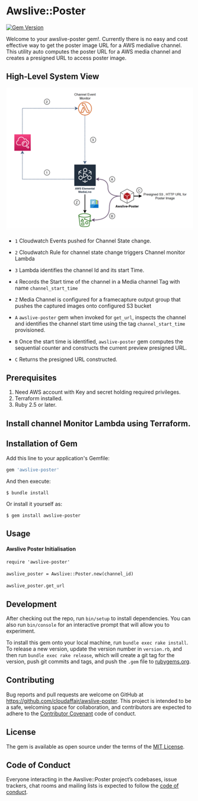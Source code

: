 # Awslive::Poster
[![Gem Version](https://badge.fury.io/rb/awslive-poster.svg)](https://badge.fury.io/rb/awslive-poster)

Welcome to your awslive-poster gem!. 
Currently there is no easy and cost effective way to get the poster image URL for a AWS medialive channel.
This utility auto computes the poster URL for a AWS media channel and creates a presigned URL to access poster image.

## High-Level System View

![alt text](https://github.com/cloudaffair/awslive-poster/blob/master/misc/highlevel-view.png)

* `1` Cloudwatch Events pushed for Channel State change.
* `2` Cloudwatch Rule for channel state change triggers Channel monitor Lambda
* `3` Lambda identifies the channel Id and its start Time.
* `4` Records the Start time of the channel in a Media channel Tag with name `channel_start_time`

* `Z` Media Channel is configured for a framecapture output group that pushes the captured images onto configured S3 bucket

* `A` `awslive-poster` gem when invoked for `get_url`, inspects the channel and identifies the channel start time using the tag `channel_start_time` provisioned.
* `B` Once the start time is identified, `awslive-poster` gem computes the sequential counter and constructs the current preview presigned URL.
* `C` Returns the presigned URL constructed.

## Prerequisites

1. Need AWS account with Key and secret holding required privileges.
2. Terraform installed.
3. Ruby 2.5 or later.

## Install channel Monitor Lambda using Terraform.

## Installation of Gem

Add this line to your application's Gemfile:

```ruby
gem 'awslive-poster'
```

And then execute:

    $ bundle install

Or install it yourself as:

    $ gem install awslive-poster

## Usage

#### Awslive Poster Initialisation
    
    require 'awslive-poster'
    
    awslive_poster = Awslive::Poster.new(channel_id)

    awslive_poster.get_url
    
## Development

After checking out the repo, run `bin/setup` to install dependencies. You can also run `bin/console` for an interactive prompt that will allow you to experiment.

To install this gem onto your local machine, run `bundle exec rake install`. To release a new version, update the version number in `version.rb`, and then run `bundle exec rake release`, which will create a git tag for the version, push git commits and tags, and push the `.gem` file to [rubygems.org](https://rubygems.org).

## Contributing

Bug reports and pull requests are welcome on GitHub at https://github.com/cloudaffair/awslive-poster. This project is intended to be a safe, welcoming space for collaboration, and contributors are expected to adhere to the [Contributor Covenant](http://contributor-covenant.org) code of conduct.

## License

The gem is available as open source under the terms of the [MIT License](https://opensource.org/licenses/MIT).

## Code of Conduct

Everyone interacting in the Awslive::Poster project’s codebases, issue trackers, chat rooms and mailing lists is expected to follow the [code of conduct](https://github.com/[USERNAME]/awslive-poster/blob/master/CODE_OF_CONDUCT.md).

